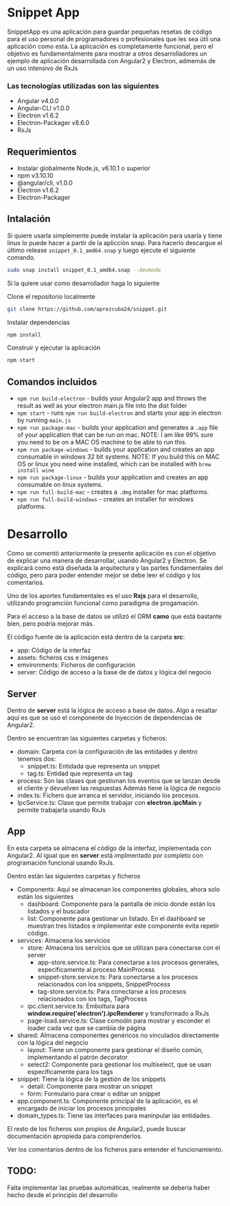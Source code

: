 # Snippet App

SnippetApp es una aplicación para guardar pequeñas resetas de código para el uso personal de programadores 
o profesionales que les sea útil una aplicación como esta. La aplicación es completamente funcional, pero el
objetivo es fundamentalmente para mostrar a otros desarrolladores un ejemplo de aplicación desarrollada con
Angular2 y Electron, admemás de un uso intensivo de RxJs
### Las tecnologías utilizadas son las siguientes

- Angular v4.0.0
- Angular-CLI v1.0.0
- Electron v1.6.2
- Electron-Packager v8.6.0
- RxJs

## Requerimientos

- Instalar globalmente Node.js, v6.10.1 o superior
- npm v3.10.10
- @angular/cli, v1.0.0
- Electron v1.6.2
- Electron-Packager

## Intalación

Si quiere usarla simplemente puede instalar la aplicación para usarla y tiene linux lo puede hacer a partir 
de la aplicción snap. Para hacerlo descargue el último release ``snippet_0.1_amd64.snap`` y luego ejecute el siguiente
comando.

```bash
sudo snap install snippet_0.1_amd64.snap --devmode
```
Si la quiere usar como desarrollador haga lo siguiente

Clone el repositorio localmente

``` bash
git clone https://github.com/aprezcuba24/snippet.git
```

Instalar dependencias

``` bash
npm install
```

Construir y ejecutar la aplicación

``` bash
npm start
```

## Comandos incluidos

- `npm run build-electron` - builds your Angular2 app and throws the result as well as your electron main.js file into the dist folder
- `npm start` - runs `npm run build-electron` and starts your app in electron by running `main.js`
- `npm run package-mac` - builds your application and generates a `.app` file of your application that can be run on mac. NOTE: I am like 99% sure you need to be on a MAC OS machine to be able to run this.
- `npm run package-windows` - builds your application and creates an app consumable in windows 32 bit systems. NOTE: If you build this on MAC OS or linux you need wine installed, which can be installed with `brew install wine`
- `npm run package-linux` - builds your application and creates an app consumable on linux systems.
- `npm run full-build-mac` - creates a `.dmg` installer for mac platforms.
- `npm run full-build-windows` - creates an installer for windows platforms.

# Desarrollo

Como se comentó anteriormente la presente aplicación es con el objetivo de explicar una manera de desarrollar, 
usando Angular2 y Electron. Se explicará como está diseñada la arquitectura y las partes fundamentales del código, pero para poder entender 
mejor se debe leer el código y los comentarios.
  
Uno de los aportes fundamentales es el uso __Rxjs__ para el desarrollo, utilizando programción funcional como 
paradigma de progamación.

Para el acceso a la base de datos se utilizó el ORM __camo__ que está bastante bien, pero podría mejorar más.

El código fuente de la aplicación está dentro de la carpeta __src__:
- app: Código de la interfaz
- assets: ficheros css e imágenes
- emvironments: Ficheros de configuración
- server: Código de acceso a la base de de datos y lógica del negocio

## Server
Dentro de __server__ está la lógica de acceso a base de datos. Algo a resaltar aquí es que se usó el componente
de Inyección de dependencias de Angular2.

Dentro se encuentran las siguientes carpetas y ficheros:
- domain: Carpeta con la configuración de las entidades y dentro tenemos dos:
  - snippet.ts: Entidada que representa un snippet
  - tag.ts: Entidad que representa un tag
- process: Son las clases que gestionan los eventos que se lanzan desde el cliente y devuelven las respuestas
Además tiene la lógica de negocio
- index.ts: Fichero que arranca el servidor, iniciando los procesos.
- IpcService.ts: Clase que permite trabajar con __electron.ipcMain__ y permite trabajarla usando RxJs

## App
En esta carpeta se almacena el código de la interfaz, implementada con Angular2. Al igual que en __server__ 
está implmentado por completo con programación funcional usando RxJs.

Dentro están las siguientes carpetas y ficheros
- Components: Aquí se almacenan los componentes globales, ahora solo están los siguientes
  - dashboard: Componente para la pantalla de inicio donde están los listados y el buscador
  - list: Componente para gestionar un listado. En el dashboard se muestran tres listados e implementar este 
  componente evita repetir código.
- services: Almacena los servicios
  - store: Almacena los servicios que se utilizan para conectarse con el server
    - app-store.service.ts: Para conectarse a los procesos generales, específicamente al proceso MainProcess
    - snippet-store.service.ts: Para conectarse a los procesos relacionados con los snippets, SnippetProcess
    - tag-store.service.ts: Para conectarse a los procesos relacionados con los tags, TagProcess
  - ipc.client.service.ts: Emboltura para __window.require('electron').ipcRenderer__ y transformado a RxJs
  - page-load.service.ts: Clase comodín para mostrar y esconder el loader cada vez que se cambia de página
- shared: Almacena componentes genéricos no vinculados directamente con la lógica del negocio
  - layout: Tiene un componente para gestionar el diseño común, implementando el patrón decorator
  - select2: Componente para gestionar los multiselect, que se usan específicamente para los  tags
- snippet: Tiene la lógica de la gestión de los snippets
  - detail: Componente para mostrar un snippet
  - form: Formulario para crear o editar un snippet
- app.component.ts: Componente principal de la aplicación, es el encargado de iniciar los procesos principales
- domain_types.ts: Tiene las interfaces para maninpular las entidades.

El  resto de los ficheros son propios de Angular2, puede buscar documentación apropieda para comprenderlos.

Ver los comentarios dentro de los ficheros para entender el funcionamiento.

## TODO:
Falta implementar las pruebas automáticas, realmente se debería haber hecho desde el principio del desarrollo  
